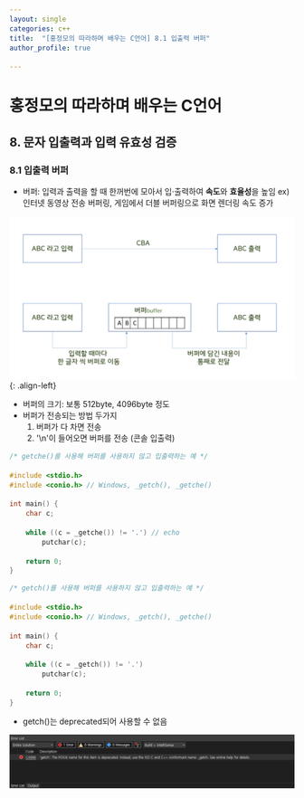 ```yaml
---
layout: single
categories: c++
title:  "[홍정모의 따라하며 배우는 C언어] 8.1 입출력 버퍼"
author_profile: true

---
```


# 홍정모의 따라하며 배우는 C언어
## 8. 문자 입출력과 입력 유효성 검증
### 8.1 입출력 버퍼
- 버퍼: 입력과 출력을 할 때 한꺼번에 모아서 입·출력하여 **속도**와 **효율성**을 높임 ex) 인터넷 동영상 전송 버퍼링, 게임에서 더블 버퍼링으로 화면 렌더링 속도 증가

![image](/assets/images/tbc/8.1.1.png)
{: .align-left}
- 버퍼의 크기: 보통 512byte, 4096byte 정도
- 버퍼가 전송되는 방법 두가지
    1. 버퍼가 다 차면 전송
    2. '\n'이 들어오면 버퍼를 전송 (콘솔 입출력)

```c
/* getche()를 사용해 버퍼를 사용하지 않고 입출력하는 예 */

#include <stdio.h>
#include <conio.h> // Windows, _getch(), _getche()

int main() {
	char c;

	while ((c = _getche()) != '.') // echo
		putchar(c);

	return 0;
}
```

```c
/* getch()를 사용해 버퍼를 사용하지 않고 입출력하는 예 */

#include <stdio.h>
#include <conio.h> // Windows, _getch(), _getche()

int main() {
	char c;

	while ((c = _getch()) != '.')
		putchar(c);

	return 0;
}
```
- getch()는 deprecated되어 사용할 수 없음

![image](/assets/images/tbc/8.1.2.png)



